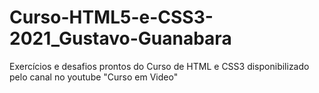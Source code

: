 # Curso-HTML5-e-CSS3-2021_Gustavo-Guanabara
Exercícios e desafios prontos do Curso de HTML e CSS3 disponibilizado pelo canal no youtube "Curso em Video"
